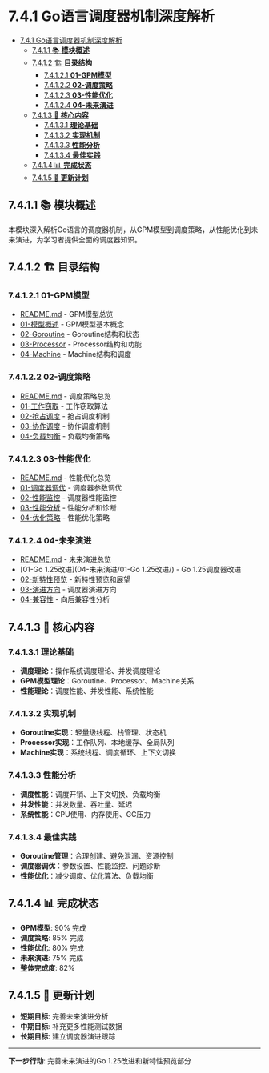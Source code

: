 # 7.4.1 Go语言调度器机制深度解析

<!-- TOC START -->
- [7.4.1 Go语言调度器机制深度解析](#go语言调度器机制深度解析)
  - [7.4.1.1 📚 **模块概述**](#📚-**模块概述**)
  - [7.4.1.2 🏗️ **目录结构**](#🏗️-**目录结构**)
    - [7.4.1.2.1 **01-GPM模型**](#**01-gpm模型**)
    - [7.4.1.2.2 **02-调度策略**](#**02-调度策略**)
    - [7.4.1.2.3 **03-性能优化**](#**03-性能优化**)
    - [7.4.1.2.4 **04-未来演进**](#**04-未来演进**)
  - [7.4.1.3 🎯 **核心内容**](#🎯-**核心内容**)
    - [7.4.1.3.1 **理论基础**](#**理论基础**)
    - [7.4.1.3.2 **实现机制**](#**实现机制**)
    - [7.4.1.3.3 **性能分析**](#**性能分析**)
    - [7.4.1.3.4 **最佳实践**](#**最佳实践**)
  - [7.4.1.4 📊 **完成状态**](#📊-**完成状态**)
  - [7.4.1.5 🔄 **更新计划**](#🔄-**更新计划**)
<!-- TOC END -->

## 7.4.1.1 📚 **模块概述**

本模块深入解析Go语言的调度器机制，从GPM模型到调度策略，从性能优化到未来演进，为学习者提供全面的调度器知识。

## 7.4.1.2 🏗️ **目录结构**

### 7.4.1.2.1 **01-GPM模型**

- [README.md](01-GPM模型/README.md) - GPM模型总览
- [01-模型概述](01-GPM模型/01-模型概述/) - GPM模型基本概念
- [02-Goroutine](01-GPM模型/02-Goroutine/) - Goroutine结构和状态
- [03-Processor](01-GPM模型/03-Processor/) - Processor结构和功能
- [04-Machine](01-GPM模型/04-Machine/) - Machine结构和调度

### 7.4.1.2.2 **02-调度策略**

- [README.md](02-调度策略/README.md) - 调度策略总览
- [01-工作窃取](02-调度策略/01-工作窃取/) - 工作窃取算法
- [02-抢占调度](02-调度策略/02-抢占调度/) - 抢占调度机制
- [03-协作调度](02-调度策略/03-协作调度/) - 协作调度机制
- [04-负载均衡](02-调度策略/04-负载均衡/) - 负载均衡策略

### 7.4.1.2.3 **03-性能优化**

- [README.md](03-性能优化/README.md) - 性能优化总览
- [01-调度器调优](03-性能优化/01-调度器调优/) - 调度器参数调优
- [02-性能监控](03-性能优化/02-性能监控/) - 调度器性能监控
- [03-性能分析](03-性能优化/03-性能分析/) - 性能分析和诊断
- [04-优化策略](03-性能优化/04-优化策略/) - 性能优化策略

### 7.4.1.2.4 **04-未来演进**

- [README.md](04-未来演进/README.md) - 未来演进总览
- [01-Go 1.25改进](04-未来演进/01-Go 1.25改进/) - Go 1.25调度器改进
- [02-新特性预览](04-未来演进/02-新特性预览/) - 新特性预览和展望
- [03-演进方向](04-未来演进/03-演进方向/) - 调度器演进方向
- [04-兼容性](04-未来演进/04-兼容性/) - 向后兼容性分析

## 7.4.1.3 🎯 **核心内容**

### 7.4.1.3.1 **理论基础**

- **调度理论**：操作系统调度理论、并发调度理论
- **GPM模型理论**：Goroutine、Processor、Machine关系
- **性能理论**：调度性能、并发性能、系统性能

### 7.4.1.3.2 **实现机制**

- **Goroutine实现**：轻量级线程、栈管理、状态机
- **Processor实现**：工作队列、本地缓存、全局队列
- **Machine实现**：系统线程、调度循环、上下文切换

### 7.4.1.3.3 **性能分析**

- **调度性能**：调度开销、上下文切换、负载均衡
- **并发性能**：并发数量、吞吐量、延迟
- **系统性能**：CPU使用、内存使用、GC压力

### 7.4.1.3.4 **最佳实践**

- **Goroutine管理**：合理创建、避免泄漏、资源控制
- **调度器调优**：参数设置、性能监控、问题诊断
- **性能优化**：减少调度、优化算法、负载均衡

## 7.4.1.4 📊 **完成状态**

- **GPM模型**: 90% 完成
- **调度策略**: 85% 完成
- **性能优化**: 80% 完成
- **未来演进**: 75% 完成
- **整体完成度**: 82%

## 7.4.1.5 🔄 **更新计划**

- **短期目标**: 完善未来演进分析
- **中期目标**: 补充更多性能测试数据
- **长期目标**: 建立调度器演进跟踪

---

**下一步行动**: 完善未来演进的Go 1.25改进和新特性预览部分
